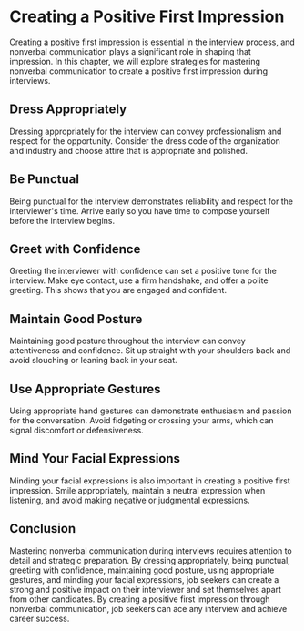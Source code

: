 Creating a Positive First Impression
===================================================================================

Creating a positive first impression is essential in the interview process, and nonverbal communication plays a significant role in shaping that impression. In this chapter, we will explore strategies for mastering nonverbal communication to create a positive first impression during interviews.

Dress Appropriately
-------------------

Dressing appropriately for the interview can convey professionalism and respect for the opportunity. Consider the dress code of the organization and industry and choose attire that is appropriate and polished.

Be Punctual
-----------

Being punctual for the interview demonstrates reliability and respect for the interviewer's time. Arrive early so you have time to compose yourself before the interview begins.

Greet with Confidence
---------------------

Greeting the interviewer with confidence can set a positive tone for the interview. Make eye contact, use a firm handshake, and offer a polite greeting. This shows that you are engaged and confident.

Maintain Good Posture
---------------------

Maintaining good posture throughout the interview can convey attentiveness and confidence. Sit up straight with your shoulders back and avoid slouching or leaning back in your seat.

Use Appropriate Gestures
------------------------

Using appropriate hand gestures can demonstrate enthusiasm and passion for the conversation. Avoid fidgeting or crossing your arms, which can signal discomfort or defensiveness.

Mind Your Facial Expressions
----------------------------

Minding your facial expressions is also important in creating a positive first impression. Smile appropriately, maintain a neutral expression when listening, and avoid making negative or judgmental expressions.

Conclusion
----------

Mastering nonverbal communication during interviews requires attention to detail and strategic preparation. By dressing appropriately, being punctual, greeting with confidence, maintaining good posture, using appropriate gestures, and minding your facial expressions, job seekers can create a strong and positive impact on their interviewer and set themselves apart from other candidates. By creating a positive first impression through nonverbal communication, job seekers can ace any interview and achieve career success.
